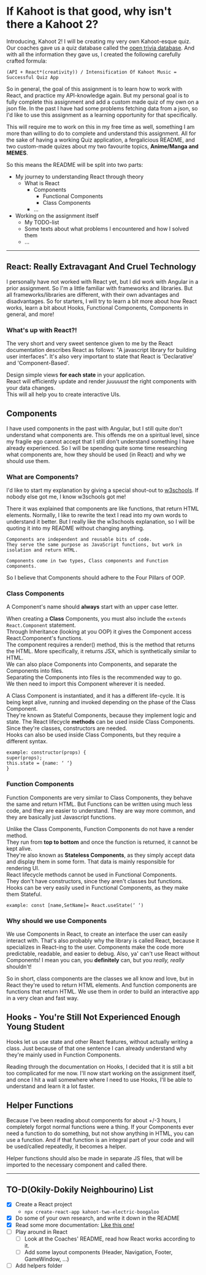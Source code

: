 # If Kahoot is that good, why isn't there a Kahoot 2?
Introducing, Kahoot 2!
I will be creating my very own Kahoot-esque quiz.
Our coaches gave us a quiz database called the [open trivia database](https://opentdb.com/).
And with all the information they gave us, I created the following carefully crafted formula:
````
(API + React*(creativity)) / Intensification Of Kahoot Music = Successful Quiz App
````

So in general, the goal of this assignment is to learn how to work with React, and practice my API-knowledge again.
But my personal goal is to fully complete this assignment and add a custom made quiz of my own on a json file.
In the past I have had some problems fetching data from a json, so I'd like to use this assignment as a learning opportunity for that specifically.

This will require me to work on this in my free time as well, something I am more than willing to do to complete and understand this assignment.
All for the sake of having a working Quiz application, a fergalicious README, and two custom-made quizes about my two favourite topics, **Anime/Manga and MEMES**.

So this means the README will be split into two parts:
* My journey to understanding React through theory
  * What is React
    * Components
      * Functional Components
      * Class Components
    * ...
* Working on the assignment itself
  * My TODO-list
  * Some texts about what problems I encountered and how I solved them
  * ...

---

## React: Really Extravagant And Cruel Technology
I personally have not worked with React yet, but I did work with Angular in a prior assignment.
So I'm a little familiar with frameworks and libraries.
But all frameworks/libraries are different, with their own advantages and disadvantages.
So for starters, I will try to learn a bit more about how React works, learn a bit about Hooks, Functional Components, Components in general, and more!

### What's up with React?!
The very short and very sweet sentence given to me by the React documentation describes React as follows: "A javascript library for building user interfaces".
It's also very important to state that React is 'Declarative' and 'Component-Based'.

Design simple views **for each state**  in your application. <br>
React will efficiently update and render *juuuuust* the right components with your data changes. <br>
This will all help you to create interactive UIs.

## Components
I have used components in the past with Angular, but I still quite don't understand what components are.
This offends me on a spiritual level, since my fragile ego cannot accept that I still don't understand something I have already experienced.
So I will be spending quite some time researching what components are, how they should be used (in React) and why we should use them.

### What are Components?
I'd like to start my explanation by giving a special shout-out to [w3schools](https://www.w3schools.com/react/react_components.asp).
If nobody else got me, I know w3schools got me!

There it was explained that components are like functions, that return HTML elements.
Normally, I like to rewrite the text I read into my own words to understand it better.
But I really like the w3schools explanation, so I will be quoting it into my README without changing anything.

````
Components are independent and reusable bits of code.
They serve the same purpose as JavaScript functions, but work in isolation and return HTML.

Components come in two types, Class components and Function components.
````

So I believe that Components should adhere to the Four Pillars of OOP.

### Class Components
A Component's name should **always** start with an upper case letter. <br>

When creating a **Class** Components, you must also include the <code>extends React.Component</code> statement.<br>
Through Inheritance (looking at you OOP) it gives the Component access React.Component's functions.<br>
The component requires a render() method, this is the method that returns the HTML.
More specifically, it returns JSX, which is synthetically similar to HTML.<br>
We can also place Components into Components, and separate the Components into files.<br>
Separating the Components into files is the recommended way to go.<br>
We then need to import this Component wherever it is needed. <br>

A Class Component is instantiated, and it has a different life-cycle.
It is being kept alive, running and invoked depending on the phase of the Class Component. <br>
They're known as Stateful Components, because they implement logic and state.
The React lifecycle **methods** can be used inside Class Components. <br>
Since they're classes, constructors are needed. <br>
Hooks can also be used inside Class Components, but they require a different syntax.

````
example: constructor(props) {
super(props);
this.state = {name: ‘ ‘}
}
````

### Function Components
Function Components are very similar to Class Components, they behave the same and return HTML.
But Functions can be written using much less code, and they are easier to understand.
They are way more common, and they are basically just Javascript functions.

Unlike the Class Components, Function Components do not have a render method. <br>
They run from **top to bottom** and once the function is returned, it cannot be kept alive. <br>
They're also known as **Stateless Components**, as they simply accept data and display them in some form.
That data is mainly responsible for rendering UI. <br>
React lifecycle methods cannot be used in Functional Components. <br>
They don't have constructors, since they aren't classes but functions. <br>
Hooks can be very easily used in Functional Components, as they make them Stateful.
````
example: const [name,SetName]= React.useState(‘ ‘)
````

### Why should we use Components
We use Components in React, to create an interface the user can easily interact with.
That's also probably why the library is called React, because it specializes in React-ing to the user.
Components make the code more predictable, readable, and easier to debug.
Also, ya' can't use React without Components!
I mean you can, you **definitely** can, but you *really, really* shouldn't!

So in short, class components are the classes we all know and love, but in React they're used to return HTML elements.
And function components are functions that return HTML.
We use them in order to build an interactive app in a very clean and fast way.

## Hooks - You're Still Not Experienced Enough Young Student
Hooks let us use state and other React features, without actually writing a class.
Just because of that one sentence I can already understand why they're mainly used in Function Components.

Reading through the documentation on Hooks, I decided that it is still a bit too complicated for me now.
I'll now start working on the assignment itself, and once I hit a wall somewhere where I need to use Hooks, I'll be able to understand and learn it a lot faster.

## Helper Functions
Because I've been reading about components for about +/-3 hours, I completely forgot normal functions were a thing.
If your Components ever need a function to do something, but not show anything in HTML, you can use a function.
And if that function is an integral part of your code and will be used/called repeatedly, it becomes a helper.

Helper functions should also be made in separate JS files, that will be imported to the necessary component and called there.

---

## TO-D(Okily-Dokily Neighbourino) List

- [x] Create a React project
  - <code>npx create-react-app kahoot-two-electric-boogaloo</code>
- [x] Do some of your own research, and write it down in the README
- [x] Read some more documentation: [Like this one!](https://reactjs.org/docs/getting-started.html)
- [ ] Play around in React
  - [ ] Look at the Coaches' README, read how React works according to it.
  - [ ] Add some layout components (Header, Navigation, Footer, GameWindow, ...)
- [ ] Add helpers folder